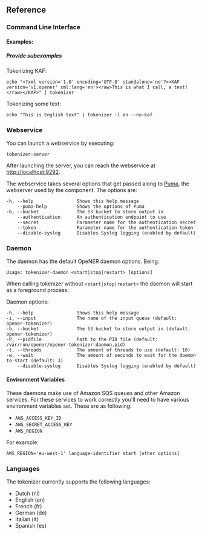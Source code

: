 ## Reference

### Command Line Interface

#### Examples:

##### Provide subexamples

Tokenizing KAF:

```
echo "<?xml version='1.0' encoding='UTF-8' standalone='no'?><KAF version='v1.opener' xml:lang='en'><raw>This is what I call, a test!</raw></KAF>" | tokenizer
```

Tokenizing some text:

```
echo "This is English text" | tokenizer -l en --no-kaf
```

### Webservice

You can launch a webservice by executing:

```
tokenizer-server
```

After launching the server, you can reach the webservice at
<http://localhost:9292>.

The webservice takes several options that get passed along to
[Puma](http://puma.io), the webserver used by the component. The options are:

    -h, --help                Shows this help message
        --puma-help           Shows the options of Puma
    -b, --bucket              The S3 bucket to store output in
        --authentication      An authentication endpoint to use
        --secret              Parameter name for the authentication secret
        --token               Parameter name for the authentication token
        --disable-syslog      Disables Syslog logging (enabled by default)

### Daemon

The daemon has the default OpeNER daemon options. Being:

    Usage: tokenizer-daemon <start|stop|restart> [options]

When calling tokenizer without `<start|stop|restart>` the daemon will start as a
foreground process.

Daemon options:

    -h, --help                Shows this help message
    -i, --input               The name of the input queue (default: opener-tokenizer)
    -b, --bucket              The S3 bucket to store output in (default: opener-tokenizer)
    -P, --pidfile             Path to the PID file (default: /var/run/opener/opener-tokenizer-daemon.pid)
    -t, --threads             The amount of threads to use (default: 10)
    -w, --wait                The amount of seconds to wait for the daemon to start (default: 3)
        --disable-syslog      Disables Syslog logging (enabled by default)

#### Environment Variables

These daemons make use of Amazon SQS queues and other Amazon services. For these
services to work correctly you'll need to have various environment variables
set. These are as following:

* `AWS_ACCESS_KEY_ID`
* `AWS_SECRET_ACCESS_KEY`
* `AWS_REGION`

For example:

    AWS_REGION='eu-west-1' language-identifier start [other options]

### Languages

The tokenizer currently supports the following languages:

* Dutch (nl)
* English (en)
* French (fr)
* German (de)
* Italian (it)
* Spanish (es)
